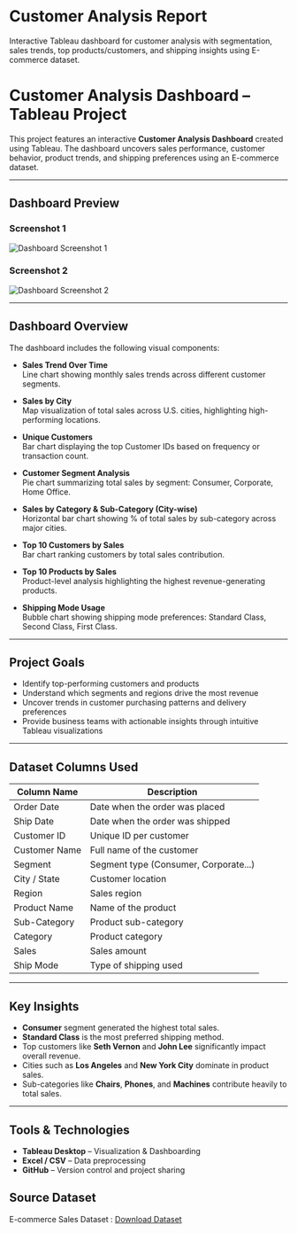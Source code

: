 # Customer Analysis Report
Interactive Tableau dashboard for customer analysis with segmentation, sales trends, top products/customers, and shipping insights using  E-commerce dataset.

# Customer Analysis Dashboard – Tableau Project

This project features an interactive **Customer Analysis Dashboard** created using Tableau. The dashboard uncovers sales performance, customer behavior, product trends, and shipping preferences using an E-commerce dataset.

---

## Dashboard Preview

###  Screenshot 1  
![Dashboard Screenshot 1](dashboard_screenshot1.png)

### Screenshot 2  
![Dashboard Screenshot 2](dashboard_screenshot2.png)

---

##  Dashboard Overview

The dashboard includes the following visual components:

- **Sales Trend Over Time**  
  Line chart showing monthly sales trends across different customer segments.

- **Sales by City**  
  Map visualization of total sales across U.S. cities, highlighting high-performing locations.

- **Unique Customers**  
  Bar chart displaying the top Customer IDs based on frequency or transaction count.

- **Customer Segment Analysis**  
  Pie chart summarizing total sales by segment: Consumer, Corporate, Home Office.

- **Sales by Category & Sub-Category (City-wise)**  
  Horizontal bar chart showing % of total sales by sub-category across major cities.

- **Top 10 Customers by Sales**  
  Bar chart ranking customers by total sales contribution.

- **Top 10 Products by Sales**  
  Product-level analysis highlighting the highest revenue-generating products.

- **Shipping Mode Usage**  
  Bubble chart showing shipping mode preferences: Standard Class, Second Class, First Class.

---

##  Project Goals

- Identify top-performing customers and products
- Understand which segments and regions drive the most revenue
- Uncover trends in customer purchasing patterns and delivery preferences
- Provide business teams with actionable insights through intuitive Tableau visualizations

---

##  Dataset Columns Used

| Column Name     | Description                            |
|-----------------|----------------------------------------|
| Order Date      | Date when the order was placed         |
| Ship Date       | Date when the order was shipped        |
| Customer ID     | Unique ID per customer                 |
| Customer Name   | Full name of the customer              |
| Segment         | Segment type (Consumer, Corporate...)  |
| City / State    | Customer location                      |
| Region          | Sales region                           |
| Product Name    | Name of the product                    |
| Sub-Category    | Product sub-category                   |
| Category        | Product category                       |
| Sales           | Sales amount                           |
| Ship Mode       | Type of shipping used                  |

---

## Key Insights

- **Consumer** segment generated the highest total sales.
- **Standard Class** is the most preferred shipping method.
- Top customers like **Seth Vernon** and **John Lee** significantly impact overall revenue.
- Cities such as **Los Angeles** and **New York City** dominate in product sales.
- Sub-categories like **Chairs**, **Phones**, and **Machines** contribute heavily to total sales.

---

##  Tools & Technologies

- **Tableau Desktop** – Visualization & Dashboarding  
- **Excel / CSV** – Data preprocessing  
- **GitHub** – Version control and project sharing

##  Source Dataset
E-commerce Sales Dataset : <a href="https://github.com/venkteshwari/Customer-Analysis-Report/blob/main/SalesData.xlsx">Download Dataset</a>



